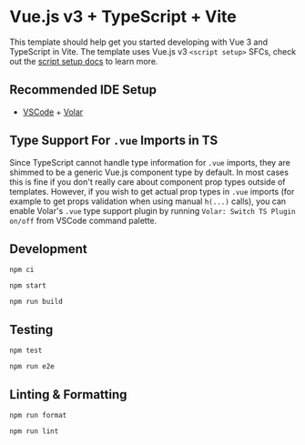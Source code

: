 # Vue.js v3 + TypeScript + Vite

This template should help get you started developing with Vue 3 and TypeScript in Vite. The template uses Vue.js v3 `<script setup>` SFCs, check out the [script setup docs](https://v3.vuejs.org/api/sfc-script-setup.html#sfc-script-setup) to learn more.

## Recommended IDE Setup

- [VSCode](https://code.visualstudio.com/) + [Volar](https://marketplace.visualstudio.com/items?itemName=johnsoncodehk.volar)

## Type Support For `.vue` Imports in TS

Since TypeScript cannot handle type information for `.vue` imports, they are shimmed to be a generic Vue.js component type by default. In most cases this is fine if you don't really care about component prop types outside of templates. However, if you wish to get actual prop types in `.vue` imports (for example to get props validation when using manual `h(...)` calls), you can enable Volar's `.vue` type support plugin by running `Volar: Switch TS Plugin on/off` from VSCode command palette.

## Development

```
npm ci
```

```
npm start
```

```
npm run build
```

## Testing

```
npm test
```

```
npm run e2e
```

## Linting & Formatting

```
npm run format
```

```
npm run lint
```
